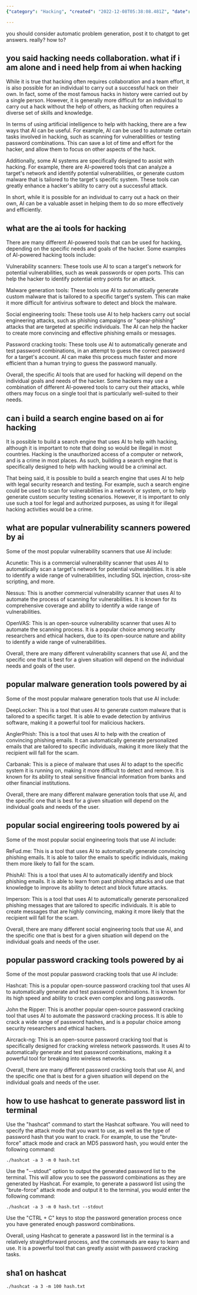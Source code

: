 ```yaml
---
{"category": "Hacking", "created": "2022-12-08T05:38:08.481Z", "date": "2022-12-08 05:38:08", "description": "AI hacking tools, such as network analysis and custom malware creators like DeepLocker, are becoming increasingly popular for efficient attacks. These tools can also be legally used for security research and testing with tools like Acunetix and Nessus. Hashcat is a powerful password-cracking tool used for generating and outputting password lists in the terminal and is often employed in brute-force attack mode with MD5 hash type. John the Ripper and Aircrack-ng are other popular AI hacking tools.", "modified": "2022-12-08T05:57:48.194Z", "tags": ["AI hacking tools", "network analysis", "DeepLocker", "Acunetix", "Nessus", "Hashcat", "brute-force attack", "MD5 hash type", "John the Ripper", "Aircrack-ng"], "title": "Learn About Ai Hacking"}

---
```


you should consider automatic problem generation, post it to chatgpt to get answers. really? how to?

## you said hacking needs collaboration. what if i am alone and i need help from ai when hacking

While it is true that hacking often requires collaboration and a team effort, it is also possible for an individual to carry out a successful hack on their own. In fact, some of the most famous hacks in history were carried out by a single person. However, it is generally more difficult for an individual to carry out a hack without the help of others, as hacking often requires a diverse set of skills and knowledge.

In terms of using artificial intelligence to help with hacking, there are a few ways that AI can be useful. For example, AI can be used to automate certain tasks involved in hacking, such as scanning for vulnerabilities or testing password combinations. This can save a lot of time and effort for the hacker, and allow them to focus on other aspects of the hack.

Additionally, some AI systems are specifically designed to assist with hacking. For example, there are AI-powered tools that can analyze a target's network and identify potential vulnerabilities, or generate custom malware that is tailored to the target's specific system. These tools can greatly enhance a hacker's ability to carry out a successful attack.

In short, while it is possible for an individual to carry out a hack on their own, AI can be a valuable asset in helping them to do so more effectively and efficiently.

## what are the ai tools for hacking

There are many different AI-powered tools that can be used for hacking, depending on the specific needs and goals of the hacker. Some examples of AI-powered hacking tools include:

Vulnerability scanners: These tools use AI to scan a target's network for potential vulnerabilities, such as weak passwords or open ports. This can help the hacker to identify potential entry points for an attack.

Malware generation tools: These tools use AI to automatically generate custom malware that is tailored to a specific target's system. This can make it more difficult for antivirus software to detect and block the malware.

Social engineering tools: These tools use AI to help hackers carry out social engineering attacks, such as phishing campaigns or "spear-phishing" attacks that are targeted at specific individuals. The AI can help the hacker to create more convincing and effective phishing emails or messages.

Password cracking tools: These tools use AI to automatically generate and test password combinations, in an attempt to guess the correct password for a target's account. AI can make this process much faster and more efficient than a human trying to guess the password manually.

Overall, the specific AI tools that are used for hacking will depend on the individual goals and needs of the hacker. Some hackers may use a combination of different AI-powered tools to carry out their attacks, while others may focus on a single tool that is particularly well-suited to their needs.

## can i build a search engine based on ai for hacking

It is possible to build a search engine that uses AI to help with hacking, although it is important to note that doing so would be illegal in most countries. Hacking is the unauthorized access of a computer or network, and is a crime in most places. As such, building a search engine that is specifically designed to help with hacking would be a criminal act.

That being said, it is possible to build a search engine that uses AI to help with legal security research and testing. For example, such a search engine could be used to scan for vulnerabilities in a network or system, or to help generate custom security testing scenarios. However, it is important to only use such a tool for legal and authorized purposes, as using it for illegal hacking activities would be a crime.

## what are popular vulnerability scanners powered by ai

Some of the most popular vulnerability scanners that use AI include:

Acunetix: This is a commercial vulnerability scanner that uses AI to automatically scan a target's network for potential vulnerabilities. It is able to identify a wide range of vulnerabilities, including SQL injection, cross-site scripting, and more.

Nessus: This is another commercial vulnerability scanner that uses AI to automate the process of scanning for vulnerabilities. It is known for its comprehensive coverage and ability to identify a wide range of vulnerabilities.

OpenVAS: This is an open-source vulnerability scanner that uses AI to automate the scanning process. It is a popular choice among security researchers and ethical hackers, due to its open-source nature and ability to identify a wide range of vulnerabilities.

Overall, there are many different vulnerability scanners that use AI, and the specific one that is best for a given situation will depend on the individual needs and goals of the user.

## popular malware generation tools powered by ai

Some of the most popular malware generation tools that use AI include:

DeepLocker: This is a tool that uses AI to generate custom malware that is tailored to a specific target. It is able to evade detection by antivirus software, making it a powerful tool for malicious hackers.

AnglerPhish: This is a tool that uses AI to help with the creation of convincing phishing emails. It can automatically generate personalized emails that are tailored to specific individuals, making it more likely that the recipient will fall for the scam.

Carbanak: This is a piece of malware that uses AI to adapt to the specific system it is running on, making it more difficult to detect and remove. It is known for its ability to steal sensitive financial information from banks and other financial institutions.

Overall, there are many different malware generation tools that use AI, and the specific one that is best for a given situation will depend on the individual goals and needs of the user.

## popular social engireering tools powered by ai

Some of the most popular social engineering tools that use AI include:

ReFud.me: This is a tool that uses AI to automatically generate convincing phishing emails. It is able to tailor the emails to specific individuals, making them more likely to fall for the scam.

PhishAI: This is a tool that uses AI to automatically identify and block phishing emails. It is able to learn from past phishing attacks and use that knowledge to improve its ability to detect and block future attacks.

Imperson: This is a tool that uses AI to automatically generate personalized phishing messages that are tailored to specific individuals. It is able to create messages that are highly convincing, making it more likely that the recipient will fall for the scam.

Overall, there are many different social engineering tools that use AI, and the specific one that is best for a given situation will depend on the individual goals and needs of the user.

## popular password cracking tools powered by ai

Some of the most popular password cracking tools that use AI include:

Hashcat: This is a popular open-source password cracking tool that uses AI to automatically generate and test password combinations. It is known for its high speed and ability to crack even complex and long passwords.

John the Ripper: This is another popular open-source password cracking tool that uses AI to automate the password cracking process. It is able to crack a wide range of password hashes, and is a popular choice among security researchers and ethical hackers.

Aircrack-ng: This is an open-source password cracking tool that is specifically designed for cracking wireless network passwords. It uses AI to automatically generate and test password combinations, making it a powerful tool for breaking into wireless networks.

Overall, there are many different password cracking tools that use AI, and the specific one that is best for a given situation will depend on the individual goals and needs of the user.

## how to use hashcat to generate password list in terminal

Use the "hashcat" command to start the Hashcat software. You will need to specify the attack mode that you want to use, as well as the type of password hash that you want to crack. For example, to use the "brute-force" attack mode and crack an MD5 password hash, you would enter the following command:

```
./hashcat -a 3 -m 0 hash.txt

```

Use the "--stdout" option to output the generated password list to the terminal. This will allow you to see the password combinations as they are generated by Hashcat. For example, to generate a password list using the "brute-force" attack mode and output it to the terminal, you would enter the following command:

```
./hashcat -a 3 -m 0 hash.txt --stdout

```

Use the "CTRL + C" keys to stop the password generation process once you have generated enough password combinations.

Overall, using Hashcat to generate a password list in the terminal is a relatively straightforward process, and the commands are easy to learn and use. It is a powerful tool that can greatly assist with password cracking tasks.

## sha1 on hashcat

```
./hashcat -a 3 -m 100 hash.txt

```
